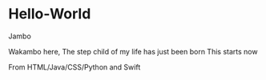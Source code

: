 # Hello-World

Jambo

Wakambo here, The step child of my life has just been born 
This starts now 

From HTML/Java/CSS/Python and Swift
